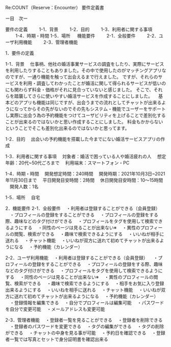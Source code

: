 Re:COUNT（Reserve：Encounter）
要件定義書

ー目　次ー

要件の定義
　  　1-1．背景
　  　1-2．目的
　　  1-3．利用者に関する事項
　　  1-4．時期・時間
         1-5．場所
　
機能要件
　  　2-1．全般要件
　  　2-2．ユーザ利用機能
　  　2-3．管理者機能

1．要件の定義

1-1．背景
　仕事柄、他社の婚活事業サービスの調査をしたり、実際にサービスを利用したりすることもありました。その中で使用したのがマッチングアプリなのですが、一通り機能を触って出会えるまで行えました。
ですが、それらのサービスを利用・調査してわかったことが婚活に関して得られるサービスが低いのにも関わらず料金・価格がそれに見合っていないと感じました。
そこで、それらを踏襲してさらに使いやすい婚活サービスを作成することにしました。
　基本どのアプリも機能は同じですが、出会うまでの流れとしてチャットが出来るようになってからその先がないのでその先もシステム・機能でユーザーをサポートし実際に出会う為の予約機能をつけてユーザビリティを上げることで差別化することが出来るのではないかと思い作成することにしました。
料金もかからないということでそこも差別化出来るのではないかと思ってます。


1-2．目的
　出会いの予約機能を搭載した今までにない婚活サービスアプリの作成



1-3．利用者に関する事項
　対象者：婚活で困っている人や婚活疲れの人
　想定年齢：20代~50代ごろまで
　利用端末：スマートフォン・PC



1-4．時期・時間
　開発想定時間：240時間
　開発時期：2021年10月3日~2021年11月30日まで
　平日開発目安時間：2時間
　休日開発目安時間：10～15時間
　開発人数：1名



1-5．場所
　自宅

2．機能要件
2-1．全般要件
　・利用者は登録することができる（会員登録）
　・プロフィールの登録をすることができる
　・プロフィールの登録をする際、趣味などのタグ付けができる
　・プロフィールをタグを使用して検索できるようにする
　・同性のページは見ることが出来ない※
　・異性のプロフィールの閲覧、検索ができる
　・趣味で検索できるようにする
　・いいねが相手に送れる
　・チャット機能
　・いいねが双方に送れて初めてチャットが出来るようになる
　・予約機能（カレンダー）


2-2．ユーザ利用機能
　・利用者は登録することができる（会員登録）
　・プロフィールの登録をすることができる
　・プロフィールの登録をする際、趣味などのタグ付けができる
　・プロフィールをタグを使用して検索できるようにする
　・同性のページは見ることが出来ない※
　・異性のプロフィールの閲覧、検索ができる
　・趣味で検索できるようにする
　・相手をお気に入り登録出来るようにする
　・いいねを相手に送れる
　・チャット機能
　・いいねが双方に送れて初めてチャットが出来るようになる
　・予約機能（カレンダー）
　・登録情報を編集できる
　・自分でプロフィールは編集可能
　・パスワードを自分で変更可能
　・メールアドレスも変更可能


2-3．管理者機能
　・登録者一覧を見ることができる
　・登録者を削除できる
　・登録者のパスワードを変更できる
　・タグの編集ができる
　・タグの削除ができる
　・チャットの中身を見る事が可能
　・予約日を確認できる
　・登録者一覧では写真とセットで身分証明書を確認出来る
 
